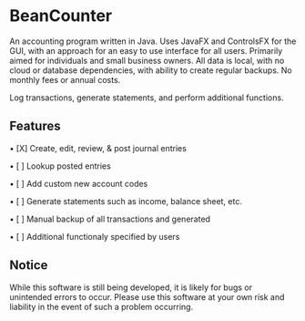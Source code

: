 <h1>BeanCounter</h1>
An accounting program written in Java. Uses JavaFX and ControlsFX for the GUI, with an approach for an easy to use interface for all users. Primarily aimed for individuals and small business owners. All data is local, with no cloud or database dependencies, with ability to create regular backups. No monthly fees or annual costs.

Log transactions, generate statements, and perform additional functions.

<h2>Features</h2>

• [X] Create, edit, review, & post journal entries

• [ ] Lookup posted entries

• [ ] Add custom new account codes

• [ ] Generate statements such as income, balance sheet, etc.

• [ ] Manual backup of all transactions and generated 

• [ ] Additional functionaly specified by users

<h2>Notice</h2>
While this software is still being developed, it is likely for bugs or unintended errors to occur. Please use this software at your own risk and liability in the event of such a problem occurring.
